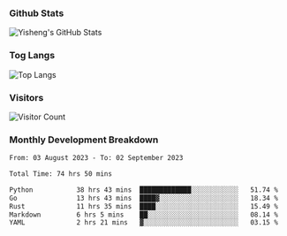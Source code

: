 ### Github Stats
![Yisheng's GitHub Stats](https://github-readme-stats-9qabuvhk1-gongyisheng.vercel.app/api?username=gongyisheng&count_private=true&show_icons=true)
### Tog Langs
![Top Langs](https://github-readme-stats-9qabuvhk1-gongyisheng.vercel.app/api/top-langs/?username=gongyisheng&layout=compact)
### Visitors
![Visitor Count](https://profile-counter.glitch.me/gongyisheng/count.svg)
### Monthly Development Breakdown
<!--START_SECTION:waka-->

```txt
From: 03 August 2023 - To: 02 September 2023

Total Time: 74 hrs 50 mins

Python           38 hrs 43 mins  █████████████░░░░░░░░░░░░   51.74 %
Go               13 hrs 43 mins  ████▓░░░░░░░░░░░░░░░░░░░░   18.34 %
Rust             11 hrs 35 mins  ████░░░░░░░░░░░░░░░░░░░░░   15.49 %
Markdown         6 hrs 5 mins    ██░░░░░░░░░░░░░░░░░░░░░░░   08.14 %
YAML             2 hrs 21 mins   ▓░░░░░░░░░░░░░░░░░░░░░░░░   03.15 %
```

<!--END_SECTION:waka-->
